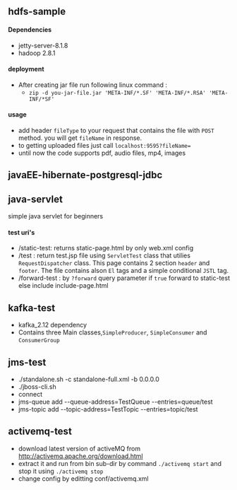## hdfs-sample
#### Dependencies
* jetty-server-8.1.8
* hadoop 2.8.1

#### deployment
* After creating jar file run following linux command :
  - `zip -d you-jar-file.jar 'META-INF/*.SF' 'META-INF/*.RSA' 'META-INF/*SF'`
#### usage
* add header `fileType` to your request that contains the file with `POST` method. you will get `fileName` in response.
* to getting uploaded files just call `localhost:9595?fileName=`
* until now the code supports pdf, audio files, mp4, images
 
## javaEE-hibernate-postgresql-jdbc

## java-servlet
simple java servlet for beginners
#### test uri's
* /static-test: returns static-page.html by only web.xml config
* /test : return test.jsp file using `ServletTest` class  that utilies `RequestDispatcher` class. This page contains 2 section `header` and `footer`. The file contains alson `El` tags and a simple conditional `JSTL` tag.
* /forward-test : by `?forward` query parameter if `true` forward to static-test else include include-page.html

## kafka-test
* kafka_2.12 dependency
* Contains three Main classes,`SimpleProducer`, `SimpleConsumer` and `ConsumerGroup` 

## jms-test
* ./standalone.sh -c standalone-full.xml -b 0.0.0.0
* ./jboss-cli.sh 
* connect
* jms-queue add --queue-address=TestQueue --entries=queue/test
* jms-topic add --topic-address=TestTopic --entries=topic/test
## activemq-test
* download latest version of activeMQ from http://activemq.apache.org/download.html
* extract it and run from bin sub-dir by command `./activemq start` and stop it using `./activemq stop` 
* change config by editting conf/activemq.xml
